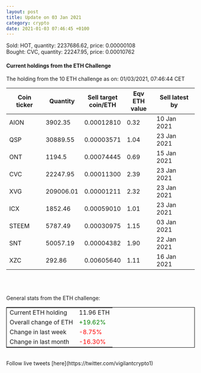 ```yaml
---
layout: post
title: Update on 03 Jan 2021
category: crypto
date: 2021-01-03 07:46:45 +0100
---
```

<!-- Global site tag (gtag.js) - Google Analytics -->
<script async src="https://www.googletagmanager.com/gtag/js?id=UA-103831149-5"></script>
<script>
  window.dataLayer = window.dataLayer || [];
  function gtag(){dataLayer.push(arguments);}
  gtag('js', new Date());

  gtag('config', 'UA-103831149-5');
</script>
Sold: HOT, quantity:   2237686.62, price:   0.00000108<br>Bought: CVC, quantity:     22247.95, price:   0.00010762<br>

#### Current holdings from the ETH Challenge

The holding from the 10 ETH challenge as on: 01/03/2021, 07:46:44 CET

|Coin ticker|Quantity|Sell target<br>coin/ETH|Eqv ETH<br>value|Sell latest by|
|-----------|--------|-----------|-----------|--------------|
AION|3902.35|  0.00012810|0.32|10 Jan 2021|
QSP|30889.55|  0.00003571|1.04|23 Jan 2021|
ONT|1194.5|  0.00074445|0.69|15 Jan 2021|
CVC|22247.95|  0.00011300|2.39|23 Jan 2021|
XVG|209006.01|  0.00001211|2.32|23 Jan 2021|
ICX|1852.46|  0.00059010|1.01|23 Jan 2021|
STEEM|5787.49|  0.00030975|1.15|03 Jan 2021|
SNT|50057.19|  0.00004382|1.90|22 Jan 2021|
XZC|292.86|  0.00605640|1.11|16 Jan 2021|

<br>
<br>
<br>
General stats from the ETH challenge:

<table style="border:1px solid black;margin-left:auto;margin-right:auto;">
	<tbody>
	<tr>
		<td>Current ETH holding</td>
		<td>     11.96 ETH</td>
	</tr>
	<tr>
		<td>Overall change of ETH</td>
		<td><font color="green">+19.62%</font></td>
	</tr>
	<tr>
		<td>Change in last week</td>
		<td><font color="red">-8.75%</font></td>
	</tr>
	<tr>
		<td>Change in last month</td>
		<td><font color="red">-16.30%</font></td>
	</tr>
	</tbody>
</table>

<br>
Follow live tweets [here](https://twitter.com/vigilantcrypto1)
<br>
<br>